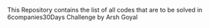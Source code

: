This Repository contains the list of all codes that are to be solved in 6companies30Days Challenge by Arsh Goyal

